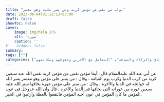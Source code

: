```yaml
---
title: "ثواب من نفس عن مؤمن كربة ومن يسر عليه وهو معسر"
date: 2023-06-04T01:21:13+03:00
draft: false
ShowToc: False
cover:
    image: img/hala.JPG
    alt: 'صورة'
    caption: ''
#    hidden: false
summary: 
tags: [""]
categories: ["الإنفاق والزكاة والصدقة", "التعامل مع الآخرين وحقوقهم ومكانتهم"]
---
```

عن أبي عبد الله عليه‌السلام قال : أيما مؤمن نفس عن مؤمن كربة نفس الله عنه سبعين كربة من كرب الدنيا
وكرب يوم القيامة ، وقال : من يسر على مؤمن وهو معسر يسر الله له
حوائجه في الدنيا والآخرة ، وقال : من ستر على مؤمن عورة يخافها ستر
الله عليه سبعين عورة من عوراته التي يخافها في الدنيا والآخرة ، قال
وان الله عزوجل في عون المؤمن ما كان المؤمن في عون أخيه المؤمن فانتفعوا
بالعظة وارغبوا في الخير.

